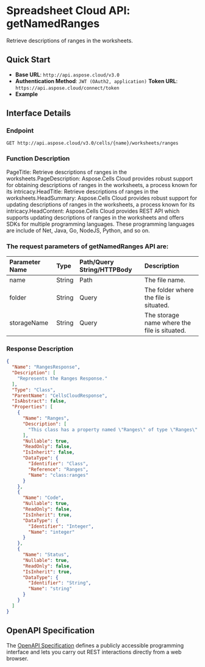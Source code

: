 # **Spreadsheet Cloud API: getNamedRanges**

Retrieve descriptions of ranges in the worksheets. 


## **Quick Start**

- **Base URL**: `http://api.aspose.cloud/v3.0`
- **Authentication Method**: `JWT (OAuth2, application)`  **Token URL**: `https://api.aspose.cloud/connect/token`
- **Example** 

## **Interface Details**

### **Endpoint** 

```
GET http://api.aspose.cloud/v3.0/cells/{name}/worksheets/ranges
```
### **Function Description**
PageTitle: Retrieve descriptions of ranges in the worksheets.PageDescription: Aspose.Cells Cloud provides robust support for obtaining descriptions of ranges in the worksheets, a process known for its intricacy.HeadTitle: Retrieve descriptions of ranges in the worksheets.HeadSummary: Aspose.Cells Cloud provides robust support for updating descriptions of ranges in the worksheets, a process known for its intricacy.HeadContent: Aspose.Cells Cloud provides REST API which supports updating descriptions of ranges in the worksheets and offers SDKs for multiple programming languages. These programming languages are include of Net, Java, Go, NodeJS, Python, and so on.

### The request parameters of **getNamedRanges** API are: 

| Parameter Name | Type | Path/Query String/HTTPBody | Description | 
| :- | :- | :- |:- | 
|name|String|Path|The file name.|
|folder|String|Query|The folder where the file is situated.|
|storageName|String|Query|The storage name where the file is situated.|

### **Response Description**
```json
{
  "Name": "RangesResponse",
  "Description": [
    "Represents the Ranges Response."
  ],
  "Type": "Class",
  "ParentName": "CellsCloudResponse",
  "IsAbstract": false,
  "Properties": [
    {
      "Name": "Ranges",
      "Description": [
        "This class has a property named \"Ranges\" of type \"Ranges\" that can be accessed and modified."
      ],
      "Nullable": true,
      "ReadOnly": false,
      "IsInherit": false,
      "DataType": {
        "Identifier": "Class",
        "Reference": "Ranges",
        "Name": "class:ranges"
      }
    },
    {
      "Name": "Code",
      "Nullable": true,
      "ReadOnly": false,
      "IsInherit": true,
      "DataType": {
        "Identifier": "Integer",
        "Name": "integer"
      }
    },
    {
      "Name": "Status",
      "Nullable": true,
      "ReadOnly": false,
      "IsInherit": true,
      "DataType": {
        "Identifier": "String",
        "Name": "string"
      }
    }
  ]
}
```


## OpenAPI Specification

The [OpenAPI Specification](https://reference.aspose.cloud/cells/#/WorksheetsController/GetNamedRanges) defines a publicly accessible programming interface and lets you carry out REST interactions directly from a web browser.

